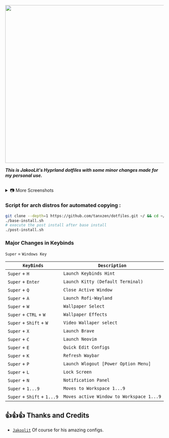 
<p align="center">
  
  <img src="https://github.com/tanxzen/Hypr-Arch/blob/main/Screenshots/example.png" width="1000" height="500" />
  
  ***This is JakooLit's Hyprland dotfiles with some minor changes made for my personal use.***
  
</p>

##

<details>
  <summary>
     📷 More Screenshots
  </summary>
<p align="center">
   <img align="center" src="https://github.com/tanxzen/Hypr-Arch/blob/main/Screenshots/pic1.png" width="49%" />    <img align="center" src="https://github.com/tanxzen/Hypr-Arch/blob/main/Screenshots/pic2.png" width="49%" />
   <img align="center" src="https://github.com/tanxzen/Hypr-Arch/blob/main/Screenshots/pic3.png" width="49%" />    <img align="center" src="https://github.com/tanxzen/Hypr-Arch/blob/main/Screenshots/pic4.png" width="49%" />
   <img align="center" src="https://github.com/tanxzen/Hypr-Arch/blob/main/Screenshots/pic5.png" width="49%" />    <img align="center" src="https://github.com/tanxzen/Hypr-Arch/blob/main/Screenshots/pic6.png" width="49%" />
</p>
  
</details>


### Script for **arch distros** for automated copying :
```bash
git clone --depth=1 https://github.com/tanxzen/dotfiles.git ~/ && cd ~/dotfiles
./base-install.sh
# execute the post install after base install 
./post-install.sh


```

### Major Changes in Keybinds

`Super` = `Windows Key`
 
| `KeyBinds` | `Description` |
| --- | --- |
| `Super` + `H` | `Launch Keybinds Hint` |
| `Super` + `Enter` | `Launch Kitty (Default Terminal)` |
| `Super` + `Q` | `Close Active Window` |
| `Super` + `A` | `Launch Rofi-Wayland` |
| `Super` + `W ` | `Wallpaper Select` |
| `Super` + `CTRL` + `W` | `Wallpaper Effects` |
| `Super` + `Shift` + `W` | `Video Wallaper select` |
| `Super` + `X` | `Launch Brave` |
| `Super` + `C` | `Launch Neovim` |
| `Super` + `E` | `Quick Edit Configs` |
| `Super` + `K` | `Refresh Waybar` |
| `Super` + `P` | `Launch Wlogout [Power Option Menu]` |
| `Super` + `L` | `Lock Screen` |
| `Super` + `N` | `Notification Panel` |
| `Super` + `1...9` | `Moves to Workspace 1...9` |
| `Super` + `Shift` + `1...9` | `Moves active Window to Workspace 1...9` |


## 👍👍👍 Thanks and Credits

- [`Jakoolit`](https://github.com/jakoolit/) Of course for his amazing configs.
